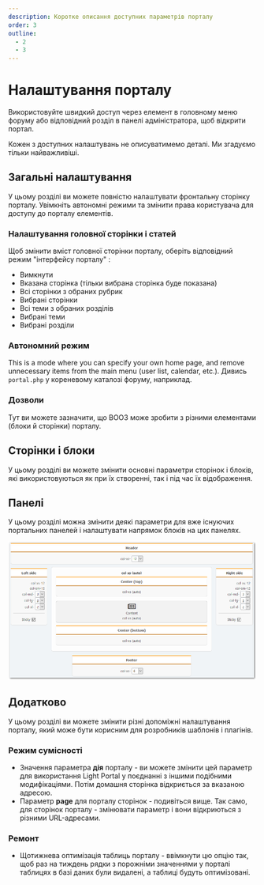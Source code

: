```yaml
---
description: Коротке описання доступних параметрів порталу
order: 3
outline:
  - 2
  - 3
---
```


# Налаштування порталу

Використовуйте швидкий доступ через елемент в головному меню форуму або відповідний розділ в панелі адміністратора, щоб відкрити портал.

Кожен з доступних налаштувань не описуватимемо деталі. Ми згадуємо тільки найважливіші.

## Загальні налаштування

У цьому розділі ви можете повністю налаштувати фронтальну сторінку порталу. Увімкніть автономні режими та змінити права користувача для доступу до порталу елементів.

### Налаштування головної сторінки і статей

Щоб змінити вміст головної сторінки порталу, оберіть відповідний режим "інтерфейсу порталу" :

- Вимкнути
- Вказана сторінка (тільки вибрана сторінка буде показана)
- Всі сторінки з обраних рубрик
- Вибрані сторінки
- Всі теми з обраних розділів
- Вибрані теми
- Вибрані розділи

### Автономний режим

This is a mode where you can specify your own home page, and remove unnecessary items from the main menu (user list, calendar, etc.). Дивись `portal.php` у кореневому каталозі форуму, наприклад.

### Дозволи

Тут ви можете зазначити, що ВООЗ може зробити з різними елементами (блоки й сторінки) порталу.

## Сторінки і блоки

У цьому розділі ви можете змінити основні параметри сторінок і блоків, які використовуються як при їх створенні, так і під час їх відображення.

## Панелі

У цьому розділі можна змінити деякі параметри для вже існуючих портальних панелей і налаштувати напрямок блоків на цих панелях.

![Panels](panels.png)

## Додатково

У цьому розділі ви можете змінити різні допоміжні налаштування порталу, який може бути корисним для розробників шаблонів і плагінів.

### Режим сумісності

- Значення параметра **дія** порталу - ви можете змінити цей параметр для використання Light Portal у поєднанні з іншими подібними модифікаціями. Потім домашня сторінка відкриється за вказаною адресою.
- Параметр **page** для порталу сторінок - подивіться вище. Так само, для сторінок порталу - змінювати параметр і вони відкриються з різними URL-адресами.

### Ремонт

- Щотижнева оптимізація таблиць порталу - ввімкнути цю опцію так, щоб раз на тиждень рядки з порожніми значеннями у порталі таблицях в базі даних були видалені, а таблиці будуть оптимізовані.
